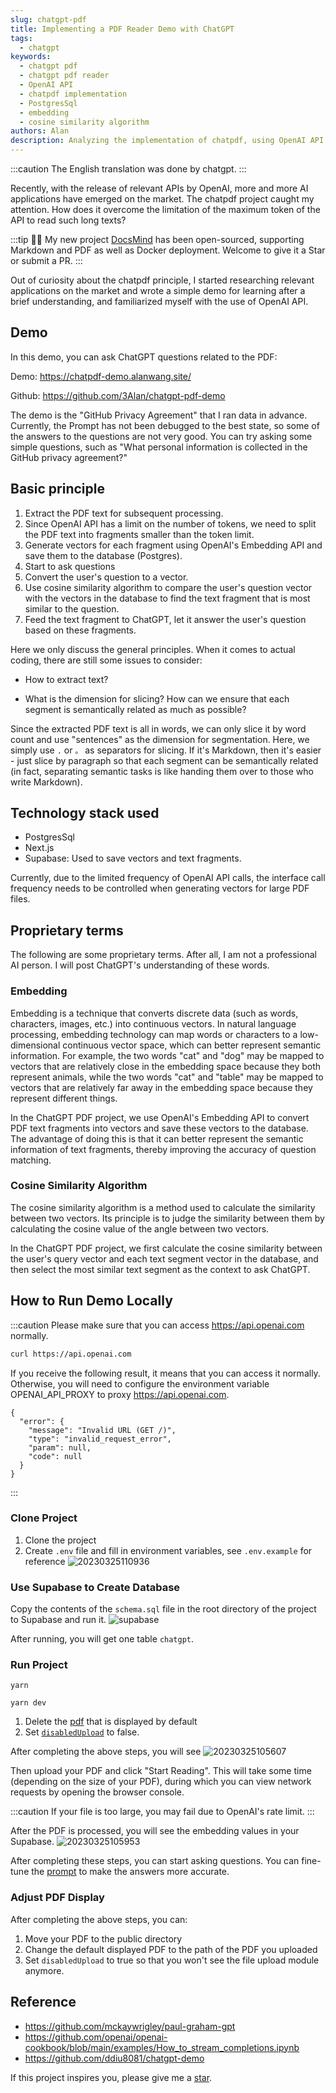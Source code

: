 ```yaml
---
slug: chatgpt-pdf
title: Implementing a PDF Reader Demo with ChatGPT
tags:
  - chatgpt
keywords:
  - chatgpt pdf
  - chatgpt pdf reader
  - OpenAI API
  - chatpdf implementation
  - PostgresSql
  - embedding
  - cosine similarity algorithm
authors: Alan
description: Analyzing the implementation of chatpdf, using OpenAI API to convert PDF text fragments into vectors, and using cosine similarity algorithm to match user questions and text fragments, thus implementing Q&A for long texts.
---
```


:::caution
The English translation was done by chatgpt.
:::

Recently, with the release of relevant APIs by OpenAI, more and more AI applications have emerged on the market. The chatpdf project caught my attention. How does it overcome the limitation of the maximum token of the API to read such long texts?

<!--truncate-->

:::tip
🎉🎉 My new project [DocsMind](https://github.com/3Alan/DocsMind) has been open-sourced, supporting Markdown and PDF as well as Docker deployment. Welcome to give it a Star or submit a PR.
:::

Out of curiosity about the chatpdf principle, I started researching relevant applications on the market and wrote a simple demo for learning after a brief understanding, and familiarized myself with the use of OpenAI API.

## Demo

In this demo, you can ask ChatGPT questions related to the PDF:

Demo: https://chatpdf-demo.alanwang.site/

Github: https://github.com/3Alan/chatgpt-pdf-demo

The demo is the "GitHub Privacy Agreement" that I ran data in advance. Currently, the Prompt has not been debugged to the best state, so some of the answers to the questions are not very good. You can try asking some simple questions, such as "What personal information is collected in the GitHub privacy agreement?"

## Basic principle

1. Extract the PDF text for subsequent processing.
2. Since OpenAI API has a limit on the number of tokens, we need to split the PDF text into fragments smaller than the token limit.
3. Generate vectors for each fragment using OpenAI's Embedding API and save them to the database (Postgres).
4. Start to ask questions
5. Convert the user's question to a vector.
6. Use cosine similarity algorithm to compare the user's question vector with the vectors in the database to find the text fragment that is most similar to the question.
7. Feed the text fragment to ChatGPT, let it answer the user's question based on these fragments.

Here we only discuss the general principles. When it comes to actual coding, there are still some issues to consider:

- How to extract text?

- What is the dimension for slicing? How can we ensure that each segment is semantically related as much as possible?

Since the extracted PDF text is all in words, we can only slice it by word count and use "sentences" as the dimension for segmentation. Here, we simply use `.` or `。` as separators for slicing. If it's Markdown, then it's easier - just slice by paragraph so that each segment can be semantically related (in fact, separating semantic tasks is like handing them over to those who write Markdown).

## Technology stack used

- PostgresSql
- Next.js
- Supabase: Used to save vectors and text fragments.

Currently, due to the limited frequency of OpenAI API calls, the interface call frequency needs to be controlled when generating vectors for large PDF files.

## Proprietary terms

The following are some proprietary terms. After all, I am not a professional AI person. I will post ChatGPT's understanding of these words.

### Embedding

Embedding is a technique that converts discrete data (such as words, characters, images, etc.) into continuous vectors. In natural language processing, embedding technology can map words or characters to a low-dimensional continuous vector space, which can better represent semantic information. For example, the two words "cat" and "dog" may be mapped to vectors that are relatively close in the embedding space because they both represent animals, while the two words "cat" and "table" may be mapped to vectors that are relatively far away in the embedding space because they represent different things.

In the ChatGPT PDF project, we use OpenAI's Embedding API to convert PDF text fragments into vectors and save these vectors to the database. The advantage of doing this is that it can better represent the semantic information of text fragments, thereby improving the accuracy of question matching.

### Cosine Similarity Algorithm

The cosine similarity algorithm is a method used to calculate the similarity between two vectors. Its principle is to judge the similarity between them by calculating the cosine value of the angle between two vectors.

In the ChatGPT PDF project, we first calculate the cosine similarity between the user's query vector and each text segment vector in the database, and then select the most similar text segment as the context to ask ChatGPT.

## How to Run Demo Locally

:::caution
Please make sure that you can access https://api.openai.com normally.

```bash
curl https://api.openai.com
```

If you receive the following result, it means that you can access it normally. Otherwise, you will need to configure the environment variable OPENAI_API_PROXY to proxy https://api.openai.com.

```
{
  "error": {
    "message": "Invalid URL (GET /)",
    "type": "invalid_request_error",
    "param": null,
    "code": null
  }
}

```

:::

### Clone Project

1. Clone the project
2. Create `.env` file and fill in environment variables, see `.env.example` for reference
   ![20230325110936](https://raw.githubusercontent.com/3Alan/images/master/img/20230325110936.png)

### Use Supabase to Create Database

Copy the contents of the `schema.sql` file in the root directory of the project to Supabase and run it.
![supabase](https://raw.githubusercontent.com/3Alan/images/master/img/img20230325104103.png)

After running, you will get one table `chatgpt`.

### Run Project

```
yarn
```

```
yarn dev
```

1. Delete the [pdf](https://github.com/3Alan/chatgpt-pdf-demo/blob/main/src/pages/index.tsx#LL45C51-L45C72) that is displayed by default
2. Set [`disabledUpload`](https://github.com/3Alan/chatgpt-pdf-demo/blob/7c8daa32a9d2450f037224a06cc821ff682f5c36/src/pages/index.tsx#L46) to false.

After completing the above steps, you will see
![20230325105607](https://raw.githubusercontent.com/3Alan/images/master/img/img20230325105607.png)

Then upload your PDF and click "Start Reading". This will take some time (depending on the size of your PDF), during which you can view network requests by opening the browser console.

:::caution
If your file is too large, you may fail due to OpenAI's rate limit.
:::

After the PDF is processed, you will see the embedding values in your Supabase.
![20230325105953](https://raw.githubusercontent.com/3Alan/images/master/img/img20230325105953.png)

After completing these steps, you can start asking questions. You can fine-tune the [prompt](https://github.com/3Alan/chatgpt-pdf-demo/blob/588135cc265eb702b39d9ee9a853264173c45dc5/src/utils/openaiStream.ts#L19) to make the answers more accurate.

### Adjust PDF Display

After completing the above steps, you can:

1. Move your PDF to the public directory
2. Change the default displayed PDF to the path of the PDF you uploaded
3. Set `disabledUpload` to true so that you won't see the file upload module anymore.

## Reference

- https://github.com/mckaywrigley/paul-graham-gpt
- https://github.com/openai/openai-cookbook/blob/main/examples/How_to_stream_completions.ipynb
- https://github.com/ddiu8081/chatgpt-demo

If this project inspires you, please give me a [star](https://github.com/3Alan/chatgpt-pdf-demo).
